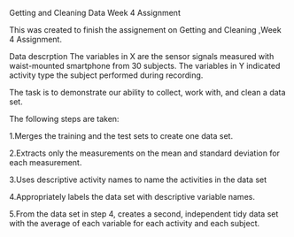Getting and Cleaning Data Week 4 Assignment 

This was created to finish the assignement on Getting and Cleaning ,Week 4 Assignment. 

Data descrption
The variables in X are the sensor signals measured with waist-mounted smartphone from 30 subjects. 
The variables in Y indicated activity type the subject performed during recording. 

The task is to demonstrate our ability to collect, work with, and clean a data set.

The following steps are taken: 

1.Merges the training and the test sets to create one data set.

2.Extracts only the measurements on the mean and standard deviation for each measurement.

3.Uses descriptive activity names to name the activities in the data set

4.Appropriately labels the data set with descriptive variable names.

5.From the data set in step 4, creates a second, independent tidy data set with the average of each variable for each activity and each subject.

